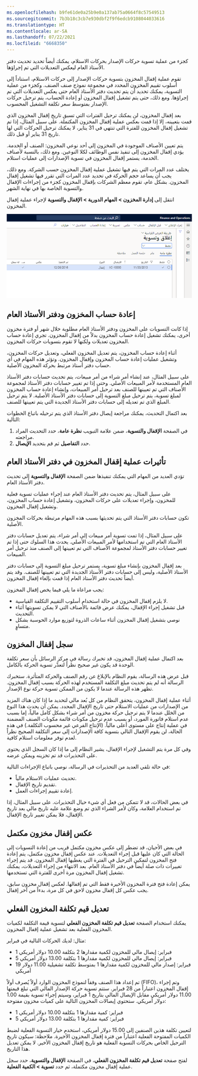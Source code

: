 ```yaml
---
ms.openlocfilehash: b9fe61de0a25b9e0a137ab75a0664f8c57549513
ms.sourcegitcommit: 7b3b18c3cb7e930dbf2f9f6edcb9108044033616
ms.translationtype: HT
ms.contentlocale: ar-SA
ms.lasthandoff: 07/22/2021
ms.locfileid: "6668350"
---
```

كجزء من عملية تسوية حركات الإصدار بحركات الاستلام، يمكنك أيضاً تحديد تحديث دفتر الأستاذ العام ليعكس التعديلات التي تم إجراؤها.

تقوم عملية إقفال المخزون بتسوية حركات الإصدار إلى حركات الاستلام، استناداً إلى أسلوب تقييم المخزون المحدد في مجموعة نموذج صنف الصنف. وكجزء من عملية التسوية، يمكنك تحديد أن يتم تحديث دفتر الأستاذ العام حتى يعكس التعديلات التي تم إجراؤها. ومع ذلك، حتى يتم تشغيل إقفال المخزون أو إعادة الحساب، يتم ترحيل حركات الإصدار بمتوسط سعر تكلفة التشغيل المحسوب.

بعد إقفال المخزون، لن يمكنك ترحيل الفترات التي تسبق تاريخ إقفال المخزون الذي قمت بتعيينه، إلا إذا قمت بعكس عملية إقفال المخزون المكتملة. على سبيل المثال، إذا تم تشغيل إقفال المخزون للفترة التي تنتهي في 31 يناير، لا يمكنك ترحيل الحركات التي لها تاريخ 31 يناير أو قبل ذلك.

يتم تعيين الأصناف الموجودة في المخزون إلى أحد نوعي المخزون: الصنف أو الخدمة. يؤدي إقفال المخزون إلى تنفيذ نفس الوظائف لكلا النوعين. ومع ذلك، بالنسبة لأصناف الخدمة، يستمر إقفال المخزون في تسوية الإصدارات إلى عمليات استلام.

يختلف عدد المرات التي يتم فيها تشغيل عملية إقفال المخزون حسب الشركة. ومع ذلك، يجب أن يساعد حجم الحركة في تحديد عدد المرات التي تقرر فيها تشغيل إقفال المخزون. بشكل عام، تقوم معظم الشركات بإقفال المخزون كجزء من إجراءات الإقفال والتسوية الخاصة بها في نهاية الشهر.

انتقل إلى **إدارة المخزون > المهام الدورية > الإقفال والتسوية** لإجراء عملية إقفال المخزون.
 
![لقطة شاشة لصفحة الإقفال والتسوية.](../media/closing-adjustment.png)

## <a name="inventory-recalculation-and-the-general-ledger"></a>إعادة حساب المخزون ودفتر الأستاذ العام 

إذا كانت التسويات على المخزون ودفتر الأستاذ العام مطلوبة خلال شهر أو فترة مخزون أخرى، يمكنك تشغيل إعادة حساب المخزون بدلاً من إقفال المخزون. تجري إعادة حساب المخزون تعديلات ولكنها لا تقوم بتسويات حركات المخزون.

أثناء إعادة حساب المخزون، يتم تعديل المخزون الفعلي، وتعديل حركات المخزون، وتشغيل عمليات إعادة حساب المخزون وإقفال المخزون. وتؤثر هذه المهام في أي حساب دفتر أستاذ مرتبط بحركة المخزون الأصلية.

على سبيل المثال، عند إنشاء أمر شراء من أمر مبيعات، يتم تحديث حسابات دفتر الأستاذ العام المستخدمة لأمر المبيعات الأصلي. وحتى إذا تم تغيير حسابات دفتر الأستاذ لمجموعة الأصناف التي تم تعيينها للصنف بعد ترحيل أمر المبيعات، وإنشاء إعادة حساب المخزون لمبلغ تسوية، يتم ترحيل مبلغ التسوية إلى حسابات دفتر الأستاذ الأصلية. لا يتم ترحيل المبلغ الذي تم تعديله إلى حسابات دفتر الأستاذ الجديدة التي يتم تعيينها للصنف.

بعد اكتمال التحديث، يمكنك مراجعة إيصال دفتر الأستاذ الذي يتم ترحيله باتباع الخطوات التالية:

1. في الصفحة **الإقفال والتسوية**، ضمن علامة التبويب **نظرة عامة**، حدد التحديث المراد مراجعته.
1. حدد **التفاصيل** ثم قم بتحديد **الإيصال**.

## <a name="effects-of-the-inventory-close-process-on-the-general-ledger"></a>تأثيرات عملية إقفال المخزون في دفتر الأستاذ العام 

تؤدي العديد من المهام التي يمكنك تنفيذها ضمن الصفحة **الإقفال والتسوية** إلى تحديث دفتر الأستاذ العام. 

على سبيل المثال، يتم تحديث دفتر الأستاذ العام عند إجراء عمليات تسوية فعلية للمخزون، وإجراء تعديلات على حركات المخزون، وتشغيل إعادة حساب المخزون، وتشغيل إقفال المخزون.

تكون حسابات دفتر الأستاذ التي يتم تحديثها بسبب هذه المهام مرتبطة بحركات المخزون الأصلية.
 
على سبيل المثال، إذا تمت تسوية أمر مبيعات إلى أمر شراء، يتم تعديل حسابات دفتر الأستاذ العام التي تم استخدامها لأمر المبيعات الأصلي. يحدث هذا السلوك حتى إذا تم تغيير حسابات دفتر الأستاذ لمجموعة الأصناف التي تم تعيينها إلى الصنف منذ ترحيل أمر المبيعات. 

بعد إقفال المخزون بإنشاء مبلغ تسوية، يستمر ترحيل مبلغ التسوية إلى حسابات دفتر الأستاذ الأصلية، وليس إلى حسابات دفتر الأستاذ الجديدة التي تم تعيينها للصنف. وقد يتم أيضاً تحديث دفتر الأستاذ العام إذا قمت بإلغاء إقفال المخزون.

يجب مراعاة ما يلي فيما يخص إقفال المخزون:

- لا يلزم إقفال المخزون في حالة استخدام أسلوب التقييم التكلفة القياسية.
- قبل تشغيل إجراء الإقفال، يمكنك عرض قائمة بالأصناف التي لا يمكن تسويتها أثناء التحديث.
- نوصي بتشغيل إقفال المخزون أثناء ساعات الذروة لتوزيع موارد الحوسبة بشكل متساوٍ.

## <a name="the-inventory-close-log"></a>سجل إقفال المخزون 

بعد اكتمال عملية إقفال المخزون، قد تخبرك رسالة في مركز الرسائل بأن سعر تكلفة الوحدة قد يكون غير صحيح نظراً لتعذّر تسوية الحركة بالكامل.

قبل عرض هذه الرسالة، يقوم النظام بالإبلاغ عن رقم الصنف والحركة المتأثرة. ستخبرك الرسالة أنه لم يتم تحديث مبلغ التكلفة المستخدم لهذه الحركة بسبب إقفال المخزون. تظهر هذه الرسالة عندما لا يكون من الممكن تسوية حركة نوع الإصدار.

أثناء عملية إقفال المخزون، يتحقق النظام من كل بُعد مالي لتحديد ما إذا كان هناك المزيد من الإصدارات من عمليات الاستلام حتى تاريخ الإقفال المحدد. يمكن أن يحدث هذا النوع من الخلل عندما لا يتم ترحيل حركة مخزون من أمر شراء بشكل كامل مالياً، إما بسبب عدم استلام فاتورة المورد، أو بسبب عدم ترحيل مكونات قائمة مكونات الصنف المضمنة في عملية إنتاج على مستوى أعلى مالياً. (الإنتاج الفرعي غير محسوب التكلفة.) في هذه الحالة، لن يقوم الإقفال التالي بتسوية كافة الإصدارات إلى سعر التكلفة الصحيح نظراً لعدم توفر معلومات استلام كافية.

وفي كل مرة يتم التشغيل لإجراء الإقفال، يشير النظام إلى ما إذا كان السجل الذي يحتوي على التحذيرات قد تم تخزينه ويمكن عرضه.

في حالة تلقي العديد من التحذيرات في الرسالة، نوصي باتباع الإجراءات التالية:

- تحديث عمليات الاستلام مالياً.
- تقديم تاريخ الإقفال.
- إعادة تقييم إجراءات العمل.

في بعض الحالات، قد لا تتمكن من فعل أي شيء حيال التحذيرات. على سبيل المثال، إذا تم استخدام العلامة، وكان لأمر الشراء الذي تم وضع علامة عليه تاريخ مالي بعد تاريخ الإقفال، فلا يمكن تغيير تاريخ الإقفال.

## <a name="reversing-a-completed-inventory-close"></a>عكس إقفال مخزون مكتمل 

في بعض الأحيان، قد تضطر إلى عكس مخزون مكتمل قريب من إعادة التسويات إلى الحالة التي كان عليها قبل إجراء التعديلات. عند عكس إقفال مخزون مكتمل، يتم إعادة فتح المخزون لتمكين الترحيل في الفترة التي يغطيها إقفال المخزون. قد يتم إجراء تغييرات ذات صلة أيضاً في دفتر الأستاذ العام. بعد الانتهاء من إجراء التعديلات، يمكنك تشغيل إقفال المخزون مرة أخرى للفترة التي تستخدمها.

يمكن إعادة فتح فترة المخزون الأخيرة فقط التي تم إقفالها. لعكس إقفال مخزون سابق، يجب عكس كل إقفال مخزون لاحق في كل مرة، بدءاً من آخر إقفال.

## <a name="adjust-on-hand-inventory-cost-values"></a>تعديل قيم تكلفة المخزون الفعلي 

يمكنك استخدام الصفحة **تعديل قيم تكلفة المخزون الفعلي** لتسوية قيمة التكلفة لكميات المخزون الفعلية بعد تشغيل عملية إقفال المخزون. 

مثال: لديك الحركات التالية في فبراير:

- 1 فبراير: إيصال مالي للمخزون لكمية مقدارها 2 بتكلفة 10.00 دولار أمريكي
- 5 فبراير: إيصال مالي للمخزون لكمية مقدارها 1 بتكلفة 13.00 دولار أمريكي
- 19 فبراير: إصدار مالي للمخزون لكمية مقدارها 1 بمتوسط تكلفة تشغيلية 11.00 دولار أمريكي

تم إعداد هذا الصنف وفقاً لنموذج المخزون الوارد أولاً يُصرف أولاً (FIFO)، وتم إجراء إقفال المخزون اعتباراً من 28 فبراير. ستتم تسوية حركة الإصدار المالي التي تبلغ قيمتها 11.00 دولار أمريكي مقابل الإيصال المالي بتاريخ 1 فبراير، وسيتم إجراء تسوية بقيمة 1.00 دولار أمريكي. ستحتوي إيصالات المخزون التالية على كميات مخزون مفتوحة:

- 1 فبراير: كمية مقدارها 1 بتكلفة 10.00 دولار أمريكي
- 5 فبراير: كمية مقدارها 1 بتكلفة 13.00 دولار أمريكي

لتعيين تكلفة هذين الصنفين إلى 15.00 دولار أمريكي، استخدم خيار التسوية الفعلية لضبط الكميات المفتوحة الفعلية اعتباراً من فترة إقفال المخزون الأخيرة. ملاحظة: سيكون تاريخ الترحيل الخاص بحركات التسوية الفعلية هو تاريخ إقفال المخزون الأخير. لا يمكن تعديل هذا التاريخ.

لفتح صفحة **تعديل قيم تكلفة المخزون الفعلي**، في الصفحة **الإقفال والتسوية**، حدد سجل عملية إقفال مخزون مكتملة، ثم حدد **تسوية > الكمية الفعلية**. 

